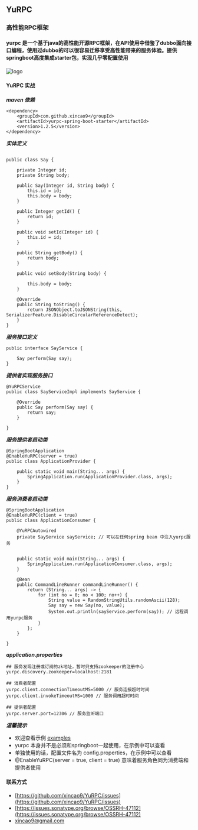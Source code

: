 ## YuRPC

### 高性能RPC框架

#### yurpc 是一个基于java的高性能开源RPC框架，在API使用中借鉴了dubbo面向接口编程，使用过dubbo的可以很容易迁移享受高性能带来的服务体验。提供springboot高度集成starter包，实现几乎零配置使用

![logo](https://github.com/xincao9/YuRPC/blob/master/architecture.png)

#### YuRPC 实战

**_maven 依赖_**

```
<dependency>
    <groupId>com.github.xincao9</groupId>
    <artifactId>yurpc-spring-boot-starter</artifactId>
    <version>1.2.5</version>
</dependency>
```

**_实体定义_**

```

public class Say {

    private Integer id;
    private String body;

    public Say(Integer id, String body) {
        this.id = id;
        this.body = body;
    }

    public Integer getId() {
        return id;
    }

    public void setId(Integer id) {
        this.id = id;
    }

    public String getBody() {
        return body;
    }

    public void setBody(String body) {
    
        this.body = body;
    }

    @Override
    public String toString() {
        return JSONObject.toJSONString(this, SerializerFeature.DisableCircularReferenceDetect);
    }
}
```

**_服务接口定义_**

```
public interface SayService {

    Say perform(Say say);
}
```

**_提供者实现服务接口_**

```
@YuRPCService
public class SayServiceImpl implements SayService {

    @Override
    public Say perform(Say say) {
        return say;
    }

}
```

**_服务提供者启动类_**

```
@SpringBootApplication
@EnableYuRPC(server = true)
public class ApplicationProvider {

    public static void main(String... args) {
        SpringApplication.run(ApplicationProvider.class, args);
    }
}
```

**_服务消费者启动类_**

```
@SpringBootApplication
@EnableYuRPC(client = true)
public class ApplicationConsumer {

    @YuRPCAutowired
    private SayService sayService; // 可以在任何spring bean 中注入yurpc服务


    public static void main(String... args) {
        SpringApplication.run(ApplicationConsumer.class, args);
    }

    @Bean
    public CommandLineRunner commandLineRunner() {
        return (String... args) -> {
            for (int no = 0; no < 100; no++) {
                String value = RandomStringUtils.randomAscii(128);
                Say say = new Say(no, value);
                System.out.println(sayService.perform(say)); // 远程调用yurpc服务
            }
        };
    }

}
```
**_application.properties_**

```
## 服务发现注册或订阅的zk地址，暂时只支持zookeeper的注册中心
yurpc.discovery.zookeeper=localhost:2181

## 消费者配置
yurpc.client.connectionTimeoutMS=5000 // 服务连接超时时间
yurpc.client.invokeTimeoutMS=1000 // 服务调用超时时间

## 提供者配置
yurpc.server.port=12306 // 服务监听端口
```

**_温馨提示_**

* 欢迎查看示例 [examples](https://github.com/xincao9/YuRPC/tree/master/yurpc-sample)
* yurpc 本身并不是必须和springboot一起使用，在示例中可以查看
* 单独使用的话，配置文件名为 config.properties，在示例中可以查看
* @EnableYuRPC(server = true, client = true) 意味着服务角色同为消费端和提供者使用

#### 联系方式

* [https://github.com/xincao9/YuRPC/issues](https://github.com/xincao9/YuRPC/issues)
* [https://issues.sonatype.org/browse/OSSRH-47112](https://issues.sonatype.org/browse/OSSRH-47112)
* xincao9@gmail.com
